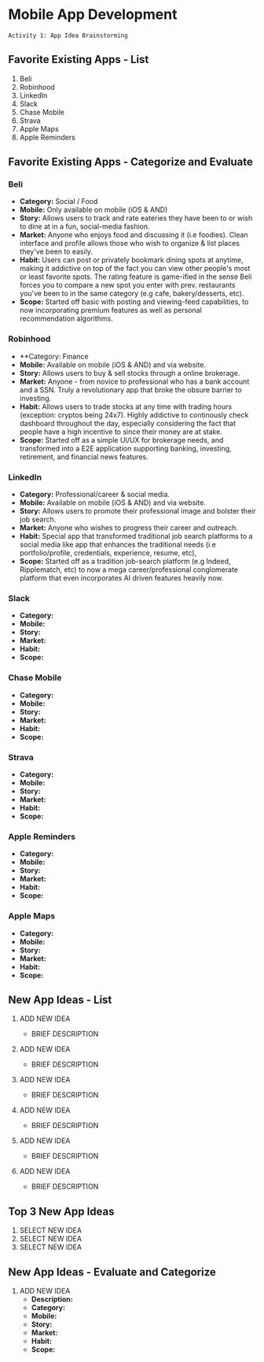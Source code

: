 Mobile App Development
==================================
```
Activity 1: App Idea Brainstorming
```

## Favorite Existing Apps - List
1. Beli
1. Robinhood
1. LinkedIn
1. Slack
1. Chase Mobile
1. Strava
1. Apple Maps
1. Apple Reminders

## Favorite Existing Apps - Categorize and Evaluate
### Beli
   - **Category:** Social / Food
   - **Mobile:** Only available on mobile (iOS & AND)
   - **Story:** Allows users to track and rate eateries they have been to or wish to dine at in a fun, social-media fashion.
   - **Market:** Anyone who enjoys food and discussing it (i.e foodies). Clean interface and profile allows those who wish to organize & list places they've been to easily.
   - **Habit:** Users can post or privately bookmark dining spots at anytime, making it addictive on top of the fact you can view other people's most or least favorite spots. The rating feature is game-ified in the sense Beli forces you to compare a new spot you enter  with prev. restaurants you've been to in the same category (e.g cafe, bakery/desserts, etc). 
   - **Scope:** Started off basic with posting and viewing-feed capabilities, to now incorporating premium features as well as personal recommendation algorithms.
### Robinhood
   - **Category: Finance
   - **Mobile:** Available on mobile (iOS & AND) and via website.
   - **Story:** Allows users to buy & sell stocks through a online brokerage.
   - **Market:** Anyone - from novice to professional who has a bank account and a SSN. Truly a revolutionary app that broke the obsure barrier to investing.
   - **Habit:** Allows users to trade stocks at any time with trading hours (exception: cryptos being 24x7). Highly addictive to continously check dashboard throughout the day, especially considering the fact that people have a high incentive to since their money are at stake.
   - **Scope:** Started off as a simple UI/UX for brokerage needs, and transformed into a E2E application supporting banking, investing, retirement, and financial news features.
### LinkedIn
   - **Category:** Professional/career & social media.
   - **Mobile:** Available on mobile (iOS & AND) and via website.
   - **Story:** Allows users to promote their professional image and bolster their job search.
   - **Market:** Anyone who wishes to progress their career and outreach. 
   - **Habit:** Special app that transformed traditional job search platforms to a social media like app that enhances the traditional needs (i.e portfolio/profile, credentials, experience, resume, etc),
   - **Scope:** Started off as a tradition job-search platform (e.g Indeed, Ripplematch, etc) to now a mega career/professional conglomerate platform that even incorporates AI driven features heavily now.
### Slack
   - **Category:** 
   - **Mobile:** 
   - **Story:** 
   - **Market:** 
   - **Habit:** 
   - **Scope:** 
### Chase Mobile
   - **Category:** 
   - **Mobile:** 
   - **Story:** 
   - **Market:** 
   - **Habit:** 
   - **Scope:** 
### Strava
   - **Category:** 
   - **Mobile:** 
   - **Story:** 
   - **Market:** 
   - **Habit:** 
   - **Scope:**
### Apple Reminders
   - **Category:** 
   - **Mobile:** 
   - **Story:** 
   - **Market:** 
   - **Habit:** 
   - **Scope:** 
### Apple Maps
   - **Category:** 
   - **Mobile:** 
   - **Story:** 
   - **Market:** 
   - **Habit:** 
   - **Scope:** 

## New App Ideas - List
1. ADD NEW IDEA
    - BRIEF DESCRIPTION
2. ADD NEW IDEA
    - BRIEF DESCRIPTION
3. ADD NEW IDEA
    - BRIEF DESCRIPTION

1. ADD NEW IDEA
    - BRIEF DESCRIPTION
2. ADD NEW IDEA
    - BRIEF DESCRIPTION
3. ADD NEW IDEA
    - BRIEF DESCRIPTION


## Top 3 New App Ideas
1. SELECT NEW IDEA
2. SELECT NEW IDEA
3. SELECT NEW IDEA

## New App Ideas - Evaluate and Categorize
1. ADD NEW IDEA
    - **Description:**
    - **Category:** 
    - **Mobile:** 
    - **Story:** 
    - **Market:** 
    - **Habit:**
    - **Scope:** 

